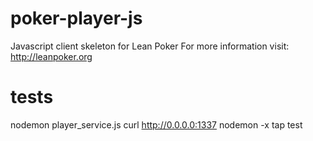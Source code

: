 poker-player-js
===============

Javascript client skeleton for Lean Poker For more information visit: http://leanpoker.org 


tests
=====
nodemon player_service.js
curl http://0.0.0.0:1337
nodemon -x tap test
